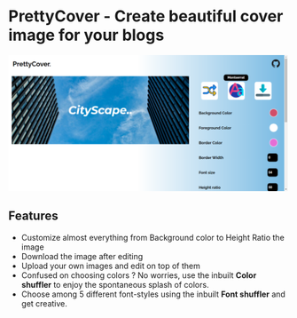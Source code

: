 # PrettyCover - Create beautiful cover image for your blogs

![](icons/PrettyCover-screenshot.png)

## Features

* Customize almost everything from Background color to Height Ratio the image
* Download the image after editing
* Upload your own images and edit on top of them
* Confused on choosing colors ? No worries, use the inbuilt **Color shuffler** to enjoy the spontaneous splash of colors.
* Choose among 5 different font-styles using the inbuilt **Font shuffler** and get creative.
